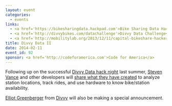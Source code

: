 ```yaml
---
layout: event
categories: 
  - events
links:
  - <a href='https://bikesharingdata.hackpad.com'>Bike Sharing Data Hackpad (official resource)</a>
  - <a href='http://divvybikes.com/datachallenge'>Divvy Data Challenge</a>
  - <a href='http://mobilitylab.org/2013/12/11/capital-bikeshare-hackers-pedal-their-wares-at-mobility-lab/'>Capital Bikeshare Hackers Pedal Their Wares at Mobility Lab</a>
title: Divvy Data II
date: 2014-02-11
event_id: 92
sponsor: <a href='http://codeforamerica.com'>Code for America</a>
---
```


<p>Following up on the successful <a href='http://chi.streetsblog.org/2013/07/03/divvy-data-for-the-first-weekend/'>Divvy Data hack night</a> last summer, <a href='https://twitter.com/stevevance'>Steven Vance</a> and other developers will <a href='http://mobilitylab.org/2013/12/11/capital-bikeshare-hackers-pedal-their-wares-at-mobility-lab/'>share what they have created</a> to analyze station locations, track rides, and use hardware to know bike/station availability.</p><p><a href='https://twitter.com/elliotg'>Elliot Greenberger</a> from <a href='http://divvybikes.com/'>Divvy</a> will also be making a special announcement.</p>
